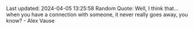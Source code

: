 Last updated: 2024-04-05 13:25:58
Random Quote: Well, I think that... when you have a connection with someone, it never really goes away, you know? - Alex Vause